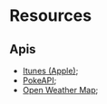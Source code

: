 # Resources


## Apis
- [Itunes (Apple)](https://itunes.apple.com/);
- [PokeAPI](https://pokeapi.co/);
- [Open Weather Map](https://openweathermap.org/);
